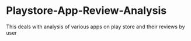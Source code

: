 # Playstore-App-Review-Analysis
This deals with analysis of various apps on play store and their reviews by user
